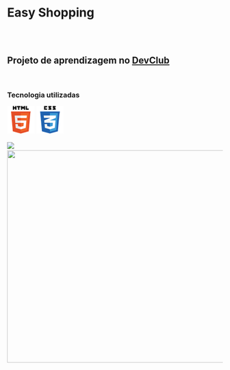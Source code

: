 <h1>Easy Shopping</h1>
<br>
<br>
<h2>Projeto de aprendizagem no <a href="http://rodolfomori.com.br/devclub>DevClub">DevClub</a></h2>
<br>
<h3>Tecnologia utilizadas</h3>
<div>
<img src="https://raw.githubusercontent.com/Everton1766/Easy-Shopping/fd92cbb736499740c41803dca2af531853e5947c/assets/html5.png" />
<img src="https://raw.githubusercontent.com/Everton1766/Easy-Shopping/fd92cbb736499740c41803dca2af531853e5947c/assets/css3.png" />
</div>

<br>
<div>
<img width="200px" src="https://github.com/Everton1766/Easy-Shopping/blob/master/assets/Esbo%C3%A7o%20via%20mobile%202%20%20-%20Copia.png?raw=true" />
<img height="495px" width="800px" src="https://github.com/Everton1766/Easy-Shopping/blob/master/assets/Esbo%C3%A7o%20via%20mobile%20-%20Copia.png?raw=true" />
</div>
